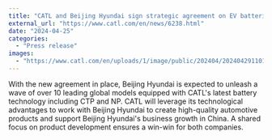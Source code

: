 ```yaml
---
title: "CATL and Beijing Hyundai sign strategic agreement on EV batteries"
external_url: "https://www.catl.com/en/news/6238.html"
date: "2024-04-25"
categories:
  - "Press release"
images:
  - "https://www.catl.com/en/uploads/1/image/public/202404/20240429110127_uxju9y08i0.jpg"
---
```


With the new agreement in place, Beijing Hyundai is expected to unleash a wave of over 10 leading global models equipped with CATL's latest battery technology including CTP and NP. CATL will leverage its technological advantages to work with Beijing Hyundai to create high-quality automotive products and support Beijing Hyundai's business growth in China. A shared focus on product development ensures a win-win for both companies.